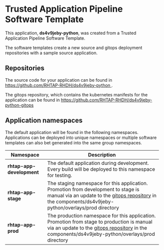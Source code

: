 # Trusted Application Pipeline Software Template

This application, **ds4v9jeby-python**, was created from a Trusted Application Pipeline Software Template.

The software templates create a new source and gitops deployment repositories with a sample source application. 

## Repositories

The source code for your application can be found in [https://github.com/RHTAP-RHDH/ds4v9jeby-python ](https://github.com/RHTAP-RHDH/ds4v9jeby-python ).
 
The gitops repository, which contains the kubernetes manifests for the application can be found in 
[https://github.com/RHTAP-RHDH/ds4v9jeby-python-gitops ](https://github.com/RHTAP-RHDH/ds4v9jeby-python-gitops ) 

## Application namespaces 

The default application will be found in the following namespaces. Applications can be deployed into unique namespaces or multiple software templates can also bet generated into the same group namespaces.  

|  Namespace   |  Description   |  
| -------- | -------- |   
| **rhtap-app-development** | The default application during development. Every build will be deployed to this namespace for testing. | 
| **rhtap-app-stage** | The staging namespace for this application. Promotion from development to stage is manual via an update to the [gitops repository](https://github.com/RHTAP-RHDH/ds4v9jeby-python-gitops ) in the components/ds4v9jeby-python/overlays/prod directory |  
| **rhtap-app-prod** | The production namespace for this application. Promotion from stage to production is manual via an update to the [gitops repository](https://github.com/RHTAP-RHDH/ds4v9jeby-python-gitops ) in the components/ds4v9jeby-python/overlays/prod directory | 